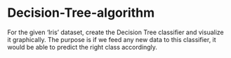 # Decision-Tree-algorithm
For the given ‘Iris’ dataset, create the Decision Tree classifier and visualize it graphically. The purpose is if we feed any new data to this classifier, it would be able to predict the right class accordingly.
